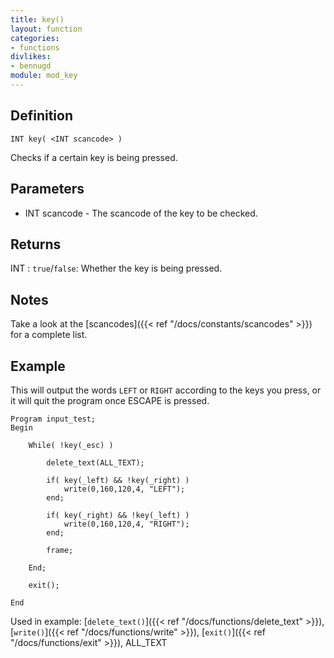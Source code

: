 ```yaml
---
title: key()
layout: function
categories:
- functions
divlikes:
- bennugd
module: mod_key
---
```


## Definition

    INT key( <INT scancode> )

Checks if a certain key is being pressed.

## Parameters

- INT scancode - The scancode of the key to be checked.

## Returns

INT : `true`/`false`: Whether the key is being pressed.

## Notes

Take a look at the [scancodes]({{< ref "/docs/constants/scancodes" >}}) for a complete list.

## Example

This will output the words `LEFT` or `RIGHT` according to the keys you press, or it will quit the program once ESCAPE is pressed.

```
Program input_test;
Begin

    While( !key(_esc) )

        delete_text(ALL_TEXT);

        if( key(_left) && !key(_right) )
            write(0,160,120,4, "LEFT");
        end;

        if( key(_right) && !key(_left) )
            write(0,160,120,4, "RIGHT");
        end;

        frame;

    End;

    exit();

End
```

Used in example: [`delete_text()`]({{< ref "/docs/functions/delete_text" >}}), [`write()`]({{< ref "/docs/functions/write" >}}), [`exit()`]({{< ref "/docs/functions/exit" >}}), ALL_TEXT
